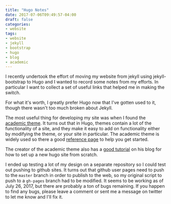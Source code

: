 ```yaml
---
title: "Hugo Notes"
date: 2017-07-06T09:49:57-04:00
draft: false
categories: 
- website
tags:
- website
- jekyll
- bootstrap
- hugo
- blog
- academic
---
```


I recently undertook the effort of moving my website from jekyll using jekyll-bootstrap to Hugo and I wanted to record some notes from my efforts. In particular I want to collect a set of useful links that helped me in making the switch.

For what it's worth, I greatly prefer Hugo now that I've gotten used to it, though there wasn't too much broken about Jekyll.

The most useful thing for developing my site was when I found the [academic theme](https://sourcethemes.com/academic/). It turns out that in Hugo, themes contain a lot of the functionality of a site, and they make it easy to add on functionality either by modifying the theme, or your site in particular. The academic theme is widely used so there a good [reference page](https://sourcethemes.com/academic/post/getting-started/) to help you get started.

The creator of the academic theme also has a [good tutorial](https://georgecushen.com/create-your-website-with-hugo/) on his blog for how to set up a new hugo site from scratch.

I ended up testing a lot of my design on a separate repository so I could test out pushing to github sites. It turns out that github user pages need to push to the `master` branch in order to publish to the web, so my original script to push to a `gh-pages` branch had to be modified. It seems to be working as of July 26, 2017, but there are probably a ton of bugs remaining. If you happen to find any bugs, please leave a comment or sent me a message on twitter to let me know and I'll fix it.
